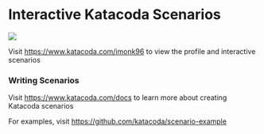 # Interactive Katacoda Scenarios

[![](http://shields.katacoda.com/katacoda/imonk96/count.svg)](https://www.katacoda.com/imonk96 "Get your profile on Katacoda.com")

Visit https://www.katacoda.com/imonk96 to view the profile and interactive scenarios

### Writing Scenarios
Visit https://www.katacoda.com/docs to learn more about creating Katacoda scenarios

For examples, visit https://github.com/katacoda/scenario-example
